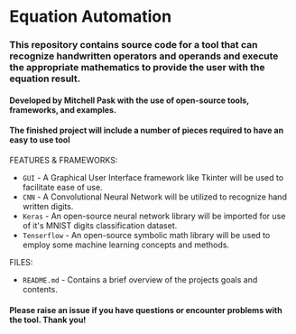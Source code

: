 # Equation Automation

### This repository contains source code for a tool that can recognize handwritten operators and operands and execute the appropriate mathematics to provide the user with the equation result.
#### Developed by Mitchell Pask with the use of open-source tools, frameworks, and examples.

#### The finished project will include a number of pieces required to have an easy to use tool

FEATURES & FRAMEWORKS:
- `GUI` - A Graphical User Interface framework like Tkinter will be used to facilitate ease of use.
- `CNN` - A Convolutional Neural Network will be utilized to recognize hand written digits.
- `Keras` - An open-source neural network library will be imported for use of it's MNIST digits classification dataset.
- `Tenserflow` - An open-source symbolic math library will be used to employ some machine learning concepts and methods.

FILES:
- `README.md` - Contains a brief overview of the projects goals and contents.

#### Please raise an issue if you have questions or encounter problems with the tool. Thank you!
